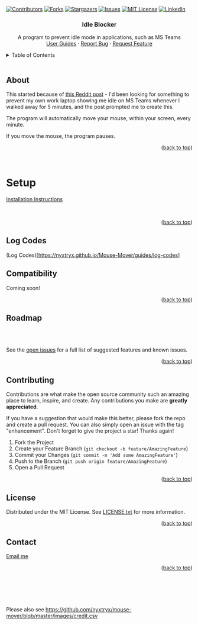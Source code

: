 <!-- Improved compatibility of back to top link: See: https://github.com/othneildrew/Best-README-Template/pull/73 -->
<a id="readme-top"></a>
<!--
*** 
-->



<!-- PROJECT SHIELDS -->
<!--
*** I'm using markdown "reference style" links for readability.
*** Reference links are enclosed in brackets [ ] instead of parentheses ( ).
*** See the bottom of this document for the declaration of the reference variables
*** for contributors-url, forks-url, etc. This is an optional, concise syntax you may use.
*** https://www.markdownguide.org/basic-syntax/#reference-style-links
-->

[![Contributors][contributors-shield]][contributors-url]
[![Forks][forks-shield]][forks-url]
[![Stargazers][stars-shield]][stars-url]
[![Issues][issues-shield]][issues-url]
[![MIT License][license-shield]][license-url]
[![LinkedIn][linkedin-shield]][linkedin-url]



<!-- PROJECT LOGO 
<br />
<div align="center">
  <a href="https://github.com/othneildrew/Best-README-Template">
    <img src="images/logo.png" alt="Logo" width="80" height="80">
  </a>
-->
<div>
  <h3 align="center">Idle Blocker</h3>

  <p align="center">
    A  program to prevent idle mode in applications, such as MS Teams
    <br />
    <a href="https://nyxtryx.github.io/Mouse-Mover/guides/index">User Guides</a>
    ·
    <a href="https://nyxtryx.github.io/Mouse-Mover/guides/report-a-bug">Report Bug</a>
    ·
    <a href="https://nyxtryx.github.io/Mouse-Mover/guides/report-a-bug">Request Feature</a>
  </p>
</div>



<!-- TABLE OF CONTENTS -->
<details>
  <summary>Table of Contents</summary>
  <ol>
    <li><a href="#about">About</a></li>
    <li><a href="#setup">Setup</a></li>
    <ul>
        <li><a href='#windows-setup'>Windows</a></li>
        <li><a href='#macos-setup'>MacOS</a></li>
    </ul>
    <li><a href='#log-codes'>Log Codes</a></li>
    <li><a href='#compatibility'>Compatibility</a></li>
    <li><a href="#roadmap">Roadmap</a></li>
    <li><a href="#contributing">Contributing</a></li>
    <li><a href="#license">License</a></li>
  </ol>
</details>

<br />

## About

This started because of [this Reddit post](https://www.reddit.com/r/workfromhome/comments/1cx7ayd/how_do_i_know_if_my_screen_time_is_monitored/) - I'd been looking for something to prevent my own work laptop showing me idle on MS Teams whenever I walked away for 5 minutes, and the post prompted me to create this.

The program will automatically move your mouse, within your screen, every minute.

If you move the mouse, the program pauses.

<p align="right">(<a href="#readme-top">back to top</a>)</p>


<br />


# Setup

[Installation Instructions](https://nyxtryx.github.io/Mouse-Mover/)

<br />
<p align="right">(<a href="#readme-top">back to top</a>)</p>

## Log Codes

(Log Codes)[https://nyxtryx.github.io/Mouse-Mover/guides/log-codes]

## Compatibility

Coming soon!

<p align="right">(<a href="#readme-top">back to top</a>)</p>

<!-- ROADMAP -->
## Roadmap
<!-- ❌   ✅  �-->



<br />
<br />

See the [open issues](https://github.com/nyxtryx/Mouse-Mover/issues) for a full list of suggested features and known issues.

<p align="right">(<a href="#readme-top">back to top</a>)</p>



<!-- CONTRIBUTING -->
## Contributing

Contributions are what make the open source community such an amazing place to learn, inspire, and create. Any contributions you make are **greatly appreciated**.

If you have a suggestion that would make this better, please fork the repo and create a pull request. You can also simply open an issue with the tag "enhancement".
Don't forget to give the project a star! Thanks again!

1. Fork the Project
2. Create your Feature Branch (`git checkout -b feature/AmazingFeature`)
3. Commit your Changes (`git commit -m 'Add some AmazingFeature'`)
4. Push to the Branch (`git push origin feature/AmazingFeature`)
5. Open a Pull Request

<p align="right">(<a href="#readme-top">back to top</a>)</p>



<!-- LICENSE -->
## License

Distributed under the MIT License. See [LICENSE.txt](https://github.com/othneildrew/MouseMover/blob/master/LICENSE.txt) for more information.

<p align="right">(<a href="#readme-top">back to top</a>)</p>



<!-- CONTACT -->
## Contact

<a href=nyxtryx@dontsp.am> Email me</a>

<p align="right">(<a href="#readme-top">back to top</a>)</p>

<br />
<br />
<br />
<br />

Please also see https://github.com/nyxtryx/mouse-mover/blob/master/images/credit.csv


<!-- MARKDOWN LINKS -->
[contributors-shield]: https://img.shields.io/github/contributors/nyxtryx/mouse-mover.svg?style=for-the-badge
[contributors-url]: https://github.com/nyxtryx/mouse-mover/graphs/contributors
[forks-shield]: https://img.shields.io/github/forks/nyxtryx/mouse-mover.svg?style=for-the-badge
[forks-url]: https://github.com/nyxtryx/mouse-mover/network/members
[stars-shield]: https://img.shields.io/github/stars/nyxtryx/mouse-mover.svg?style=for-the-badge
[stars-url]: https://github.com/nyxtryx/mouse-mover/stargazers
[issues-shield]: https://img.shields.io/github/issues/nyxtryx/mouse-mover.svg?style=for-the-badge
[issues-url]: https://github.com/nyxtryx/mouse-mover/issues
[license-shield]: https://img.shields.io/github/license/nyxtryx/mouse-mover.svg?style=for-the-badge
[license-url]: https://github.com/nyxtryx/mouse-mover/blob/master/LICENSE.txt
[linkedin-shield]: https://img.shields.io/badge/-LinkedIn-black.svg?style=for-the-badge&logo=linkedin&colorB=555
[linkedin-url]: https://www.linkedin.com/in/dan-mcc/
[windows-cli-install-guide]: https://nyxtryx.github.io/Mouse-Mover/guides/windows-cli-install
[bug-reporting]: https://nyxtryx.github.io/Mouse-Mover/guides/report-a-bug
[setup]: https://nyxtryx.github.io/Mouse-Mover#setup